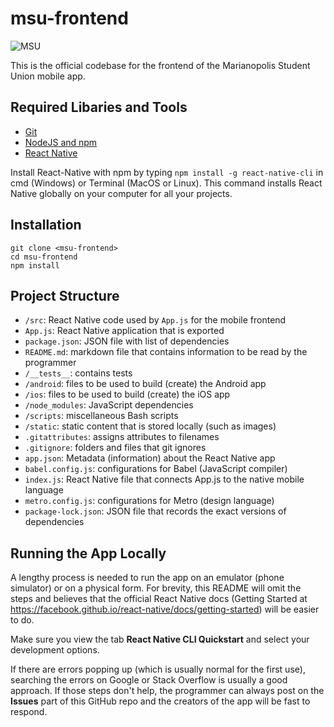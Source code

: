 # msu-frontend

![MSU](http://msucongress.com/wp-content/uploads/2017/10/msulogominutes.jpg)

This is the official codebase for the frontend of the Marianopolis Student Union mobile app.

## Required Libaries and Tools

* [Git](https://git-scm.com/book/en/v2/Getting-Started-Installing-Git)
* [NodeJS and npm](https://www.npmjs.com/get-npm)
* [React Native](https://facebook.github.io/react-native/docs/getting-started)

Install React-Native with npm by typing `npm install -g react-native-cli` in cmd (Windows) or Terminal (MacOS or Linux). This command installs React Native globally on your computer for all your projects.

## Installation

```
git clone <msu-frontend>
cd msu-frontend
npm install
```

## Project Structure

* `/src`: React Native code used by `App.js` for the mobile frontend
* `App.js`: React Native application that is exported
* `package.json`: JSON file with list of dependencies
* `README.md`: markdown file that contains information to be read by the programmer
* `/__tests__`: contains tests
* `/android`: files to be used to build (create) the Android app
* `/ios`: files to be used to build (create) the iOS app
* `/node_modules`: JavaScript dependencies
* `/scripts`: miscellaneous Bash scripts
* `/static`: static content that is stored locally (such as images)
* `.gitattributes`: assigns attributes to filenames
* `.gitignore`: folders and files that git ignores
* `app.json`: Metadata (information) about the React Native app
* `babel.config.js`: configurations for Babel (JavaScript compiler)
* `index.js`: React Native file that connects App.js to the native mobile language
* `metro.config.js`: configurations for Metro (design language)
* `package-lock.json`: JSON file that records the exact versions of dependencies

## Running the App Locally

A lengthy process is needed to run the app on an emulator (phone simulator) or on a physical form. For brevity, this README will omit the steps and believes that the official React Native docs (Getting Started at https://facebook.github.io/react-native/docs/getting-started) will be easier to do. 

Make sure you view the tab **React Native CLI Quickstart** and select your development options.

If there are errors popping up (which is usually normal for the first use), searching the errors on Google or Stack Overflow is usually a good approach. If those steps don't help, the programmer can always post on the **Issues** part of this GitHub repo and the creators of the app will be fast to respond.
